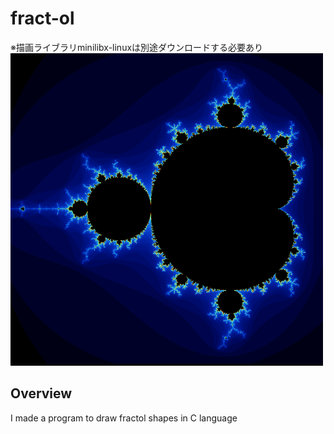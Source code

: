 # fract-ol
※描画ライブラリminilibx-linuxは別途ダウンロードする必要あり
<img src = "https://github.com/shkaya/fract-ol/blob/main/img/mandelbrot.png" width="500" height="500">

## Overview
I made a program to draw fractol shapes in C language